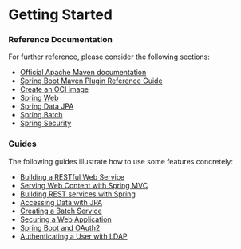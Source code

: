 # Getting Started

### Reference Documentation
For further reference, please consider the following sections:

* [Official Apache Maven documentation](https://maven.apache.org/guides/index.html)
* [Spring Boot Maven Plugin Reference Guide](https://docs.spring.io/spring-boot/docs/3.3.1-SNAPSHOT/maven-plugin/reference/html/)
* [Create an OCI image](https://docs.spring.io/spring-boot/docs/3.3.1-SNAPSHOT/maven-plugin/reference/html/#build-image)
* [Spring Web](https://docs.spring.io/spring-boot/docs/3.3.1-SNAPSHOT/reference/htmlsingle/index.html#web)
* [Spring Data JPA](https://docs.spring.io/spring-boot/docs/3.3.1-SNAPSHOT/reference/htmlsingle/index.html#data.sql.jpa-and-spring-data)
* [Spring Batch](https://docs.spring.io/spring-boot/docs/3.3.1-SNAPSHOT/reference/htmlsingle/index.html#howto.batch)
* [Spring Security](https://docs.spring.io/spring-boot/docs/3.3.1-SNAPSHOT/reference/htmlsingle/index.html#web.security)

### Guides
The following guides illustrate how to use some features concretely:

* [Building a RESTful Web Service](https://spring.io/guides/gs/rest-service/)
* [Serving Web Content with Spring MVC](https://spring.io/guides/gs/serving-web-content/)
* [Building REST services with Spring](https://spring.io/guides/tutorials/rest/)
* [Accessing Data with JPA](https://spring.io/guides/gs/accessing-data-jpa/)
* [Creating a Batch Service](https://spring.io/guides/gs/batch-processing/)
* [Securing a Web Application](https://spring.io/guides/gs/securing-web/)
* [Spring Boot and OAuth2](https://spring.io/guides/tutorials/spring-boot-oauth2/)
* [Authenticating a User with LDAP](https://spring.io/guides/gs/authenticating-ldap/)

